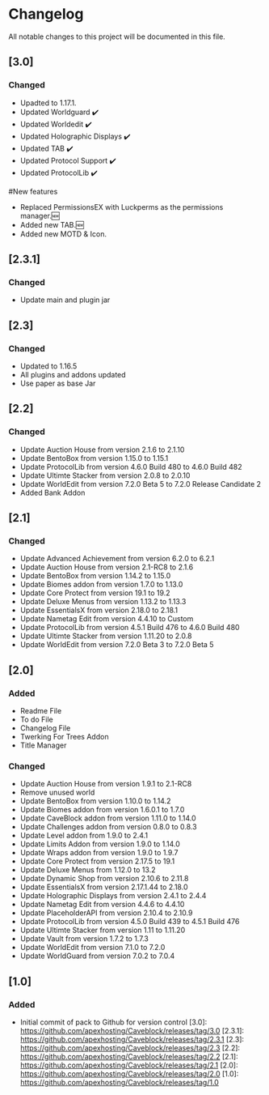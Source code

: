 # Changelog
All notable changes to this project will be documented in this file.

## [3.0]

### Changed
- Upadted to 1.17.1.
- Updated Worldguard ✔️
- Updated Worldedit ✔️
- Updated Holographic Displays ✔️
- Updated TAB ✔️
- Updated Protocol Support ✔️
- Updated ProtocolLib ✔️

#New features
- Replaced PermissionsEX with Luckperms as the permissions manager.🆕
- Added new TAB.🆕
- Added new MOTD & Icon.

## [2.3.1]

### Changed
- Update main and plugin jar

## [2.3]

### Changed
- Updated to 1.16.5
- All plugins and addons updated
- Use paper as base Jar

## [2.2]

### Changed
- Update Auction House from version 2.1.6 to 2.1.10
- Update BentoBox from version 1.15.0 to 1.15.1
- Update ProtocolLib from version 4.6.0 Build 480 to 4.6.0 Build 482
- Update Ultimte Stacker from version 2.0.8 to 2.0.10
- Update WorldEdit from version 7.2.0 Beta 5 to  7.2.0 Release Candidate 2
- Added Bank Addon

## [2.1]

### Changed
- Update Advanced Achievement from version 6.2.0 to 6.2.1
- Update Auction House from version 2.1-RC8 to 2.1.6
- Update BentoBox from version 1.14.2 to 1.15.0
- Update Biomes addon from version 1.7.0 to 1.13.0
- Update Core Protect from version 19.1 to 19.2
- Update Deluxe Menus from version 1.13.2 to 1.13.3
- Update EssentialsX from version 2.18.0 to 2.18.1
- Update Nametag Edit from version 4.4.10 to Custom
- Update ProtocolLib from version 4.5.1 Build 476 to 4.6.0 Build 480
- Update Ultimte Stacker from version 1.11.20 to 2.0.8
- Update WorldEdit from version 7.2.0 Beta 3 to 7.2.0 Beta 5

## [2.0]

### Added
- Readme File
- To do File
- Changelog File
- Twerking For Trees Addon
- Title Manager

### Changed
- Update Auction House from version 1.9.1 to 2.1-RC8
- Remove unused world
- Update BentoBox from version 1.10.0 to 1.14.2
- Update Biomes addon from version 1.6.0.1 to 1.7.0
- Update CaveBlock addon from version 1.11.0 to 1.14.0
- Update Challenges addon from version 0.8.0 to 0.8.3
- Update Level addon from 1.9.0 to 2.4.1 
- Update Limits Addon from version 1.9.0 to 1.14.0
- Update Wraps addon from version 1.9.0 to 1.9.7
- Update Core Protect from version 2.17.5 to 19.1
- Update Deluxe Menus from 1.12.0 to 13.2
- Update Dynamic Shop from version 2.10.6 to 2.11.8
- Update EssentialsX from version 2.17.1.44 to 2.18.0
- Update Holographic Displays from version 2.4.1 to 2.4.4
- Update Nametag Edit from version 4.4.6 to 4.4.10
- Update PlaceholderAPI from version 2.10.4 to 2.10.9
- Update ProtocolLib from version 4.5.0 Build 439 to 4.5.1 Build 476
- Update Ultimte Stacker from version 1.11 to 1.11.20
- Update Vault from version 1.7.2 to 1.7.3
- Update WorldEdit from version 7.1.0 to 7.2.0
- Update WorldGuard from version 7.0.2 to 7.0.4

## [1.0]

### Added
- Initial commit of pack to Github for version control
[3.0]: https://github.com/apexhosting/Caveblock/releases/tag/3.0
[2.3.1]: https://github.com/apexhosting/Caveblock/releases/tag/2.3.1
[2.3]: https://github.com/apexhosting/Caveblock/releases/tag/2.3
[2.2]: https://github.com/apexhosting/Caveblock/releases/tag/2.2
[2.1]: https://github.com/apexhosting/Caveblock/releases/tag/2.1
[2.0]: https://github.com/apexhosting/Caveblock/releases/tag/2.0
[1.0]: https://github.com/apexhosting/Caveblock/releases/tag/1.0
